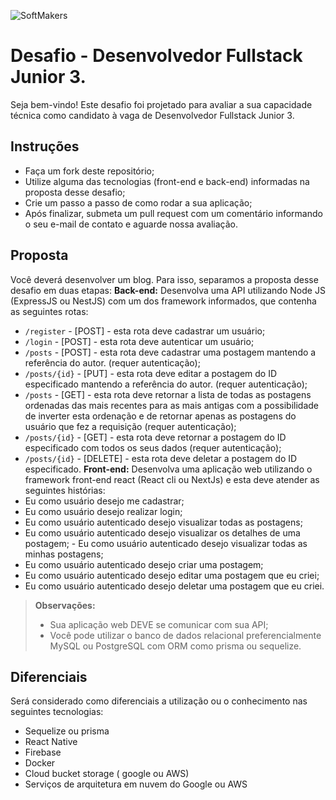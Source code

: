 ![SoftMakers](https://www.softmakers.com.br/assets/img/logotipo14xxhdpi.png)
# Desafio - Desenvolvedor Fullstack Junior 3.
Seja bem-vindo! Este desafio foi projetado para avaliar a sua capacidade técnica como candidato à vaga de Desenvolvedor Fullstack Junior 3.
## Instruções
- Faça um fork deste repositório;
- Utilize alguma das tecnologias (front-end e back-end) informadas na proposta desse desafio;
- Crie um passo a passo de como rodar a sua aplicação;
- Após finalizar, submeta um pull request com um comentário informando o seu e-mail de contato e aguarde nossa avaliação.
## Proposta
Você deverá desenvolver um blog. Para isso, separamos a proposta desse desafio em duas etapas:
**Back-end:**
Desenvolva uma API utilizando Node JS (ExpressJS ou NestJS) com um dos framework informados, que contenha as seguintes rotas:
- `/register` - [POST] - esta rota deve cadastrar um usuário;
- `/login` - [POST] - esta rota deve autenticar um usuário;
- `/posts` - [POST] - esta rota deve cadastrar uma postagem mantendo a referência do autor. (requer autenticação);
- `/posts/{id}` - [PUT] - esta rota deve editar a postagem do ID especificado mantendo a referência do autor. (requer autenticação);
- `/posts` - [GET] - esta rota deve retornar a lista de todas as postagens ordenadas das mais recentes para as mais antigas com a possibilidade de inverter esta ordenação e de retornar apenas as postagens do usuário que fez a requisição (requer autenticação);
- `/posts/{id}` - [GET] - esta rota deve retornar a postagem do ID especificado com todos os seus dados (requer autenticação);
- `/posts/{id}` - [DELETE] - esta rota deve deletar a postagem do ID especificado.
**Front-end:**
Desenvolva uma aplicação web utilizando o framework front-end react (React cli ou NextJs) e esta deve atender as seguintes histórias:
- Eu como usuário desejo me cadastrar;
- Eu como usuário desejo realizar login;
- Eu como usuário autenticado desejo visualizar todas as postagens;
- Eu como usuário autenticado desejo visualizar os detalhes de uma postagem; - Eu como usuário autenticado desejo visualizar todas as minhas postagens;
- Eu como usuário autenticado desejo criar uma postagem;
- Eu como usuário autenticado desejo editar uma postagem que eu criei;
- Eu como usuário autenticado desejo deletar uma postagem que eu criei.
> **Observações:**
> - Sua aplicação web DEVE se comunicar com sua API;
> - Você pode utilizar o banco de dados relacional preferencialmente MySQL ou PostgreSQL com ORM como prisma ou sequelize.
## Diferenciais
Será considerado como diferenciais a utilização ou o conhecimento nas seguintes tecnologias:
- Sequelize ou prisma
- React Native
- Firebase
- Docker
- Cloud bucket storage ( google ou AWS)
- Serviços de arquitetura em nuvem do Google ou AWS
